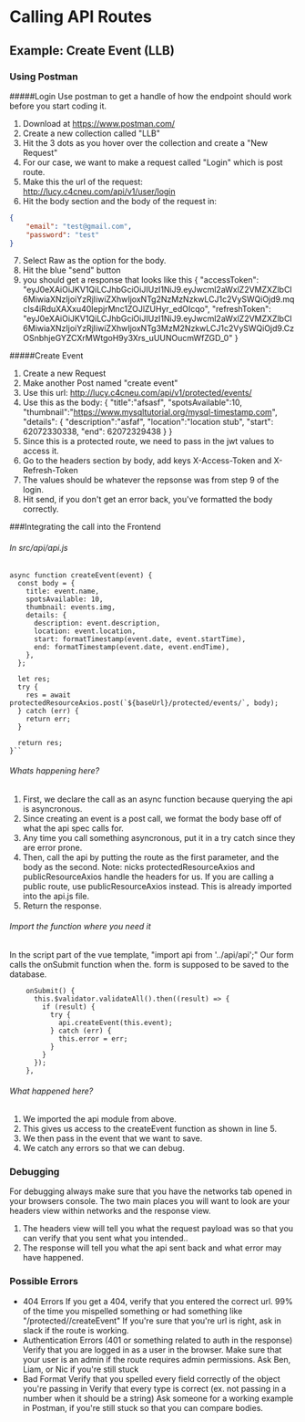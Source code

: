 # Calling API Routes
## Example: Create Event (LLB)
### Using Postman
#####Login 
Use postman to get a handle of how the endpoint should work before you start coding it. 
1. Download at https://www.postman.com/
2. Create a new collection called "LLB"
3. Hit the 3 dots as you hover over the collection and create a "New Request"
4. For our case, we want to make a request called "Login" which is post route.
5. Make this the url of the request: http://lucy.c4cneu.com/api/v1/user/login
6. Hit the body section and the body of the request in:
```json
{
	"email": "test@gmail.com",
	"password": "test"
}
```
7. Select Raw as the option for the body.
8. Hit the blue "send" button
9. you should get a response that looks like this
    {
        "accessToken": "eyJ0eXAiOiJKV1QiLCJhbGciOiJIUzI1NiJ9.eyJwcml2aWxlZ2VMZXZlbCI6MiwiaXNzIjoiYzRjIiwiZXhwIjoxNTg2NzMzNzkwLCJ1c2VySWQiOjd9.mqcIs4iRduXAXxu40IepjrMnc1ZOJlZUHyr_edOIcqo",
        "refreshToken": "eyJ0eXAiOiJKV1QiLCJhbGciOiJIUzI1NiJ9.eyJwcml2aWxlZ2VMZXZlbCI6MiwiaXNzIjoiYzRjIiwiZXhwIjoxNTg3MzM2NzkwLCJ1c2VySWQiOjd9.CzOSnbhjeGYZCXrMWtgoH9y3Xrs_uUUNOucmWfZGD_0"
    }

#####Create Event
1. Create a new Request
2. Make another Post named "create event"
3. Use this url: http://lucy.c4cneu.com/api/v1/protected/events/
4. Use this as the body: 
    {
    	"title":"afsasf",
    	"spotsAvailable":10,
    	"thumbnail":"https://www.mysqltutorial.org/mysql-timestamp.com",
    	"details": {
    		"description":"asfaf",
    		"location":"location stub",
    		"start": 62072330338,
    		"end": 62072329438
    	}
    }
5. Since this is a protected route, we need to pass in the jwt values to access it.
6. Go to the headers section by body, add keys X-Access-Token and X-Refresh-Token
7. The values should be whatever the repsonse was from step 9 of the login.
8. Hit send, if you don't get an error back, you've formatted the body correctly.

###Integrating the call into the Frontend
###### In src/api/api.js

    async function createEvent(event) {
      const body = {
        title: event.name,
        spotsAvailable: 10,
        thumbnail: events.img,
        details: {
          description: event.description,
          location: event.location,
          start: formatTimestamp(event.date, event.startTime),
          end: formatTimestamp(event.date, event.endTime),
        },
      };
    
      let res;
      try {
        res = await protectedResourceAxios.post(`${baseUrl}/protected/events/`, body);
      } catch (err) {
        return err;
      }
    
      return res;
    }``

###### Whats happening here?
1. First, we declare the call as an async function because querying the api is asyncronous.
2. Since creating an event is a post call, we format the body base off of what the api spec calls for.
3. Any time you call something asyncronous, put it in a try catch since they are error prone.
4. Then, call the api by putting the route as the first parameter, and the body as the second. Note: nicks protectedResourceAxios and publicResourceAxios handle the headers for us. If you are calling a public route, use publicResourceAxios instead. This is already imported into the api.js file.
5. Return the response.

###### Import the function where you need it
In the script part of the vue template, "import api from '../api/api';"
Our form calls the onSubmit function when the. form is supposed to be saved to the database.
    
        onSubmit() {
          this.$validator.validateAll().then((result) => {
            if (result) {
              try {
                api.createEvent(this.event);
              } catch (err) {
                this.error = err;
              }
            }
          });
        },
     
###### What happened here?
1. We imported the api module from above.
2. This gives us access to the createEvent function as shown in line 5.
3. We then pass in the event that we want to save.
3. We catch any errors so that we can debug.

### Debugging
For debugging always make sure that you have the networks tab opened in your browsers console.
The two main places you will want to look are your headers view within networks and the response view. 
1. The headers view will tell you what the request payload was so that you can verify that you sent what you intended..
2. The response will tell you what the api sent back and what error may have happened.

### Possible Errors
- 404 Errors
	If you get a 404, verify that you entered the correct url. 99% of the time you mispelled something or had something like "/protected//createEvent"
	If you're sure that you're url is right, ask in slack if the route is working.
- Authentication Errors (401 or something related to auth in the response)
	Verify that you are logged in as a user in the browser.
	Make sure that your user is an admin if the route requires admin permissions.
	Ask Ben, Liam, or Nic if you're still stuck
- Bad Format
	Verify that you spelled every field correctly of the object you're passing in
	Verify that every type is correct (ex. not passing in a number when it should be a string)
	Ask someone for a working example in Postman, if you're still stuck so that you can compare bodies.


